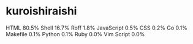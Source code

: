 # kuroishiraishi
HTML              80.5%
Shell             16.7%
Roff              1.8%
JavaScript        0.5%
CSS               0.2%
Go                0.1%
Makefile          0.1%
Python            0.1%
Ruby              0.0%
Vim Script        0.0%
